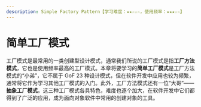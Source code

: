 ```yaml
---
description: Simple Factory Pattern【学习难度：★★☆☆☆，使用频率：★★★☆☆】
---
```


# 简单工厂模式

工厂模式是最常用的一类创建型设计模式，通常我们所说的工厂模式是指**工厂方法模式**，它也是使用频率最高的工厂模式。本章将要学习的**简单工厂模式**是工厂方法模式的“小弟”，它不属于 GoF 23 种设计模式，但在软件开发中应用也较为频繁，通常将它作为学习其他工厂模式的入门。此外，工厂方法模式还有一位“大哥”——**抽象工厂模式**。这三种工厂模式各具特色，难度也逐个加大，在软件开发中它们都得到了广泛的应用，成为面向对象软件中常用的创建对象的工具。

